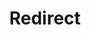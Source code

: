 ﻿---
layout: src/layouts/Redirect.astro
title: Redirect
redirect: https://yamldoc.liuyan.wang/docs/deployments/custom-scripts/logging-messages-in-scripts
pubDate:  2023-01-01
navSearch: false
navSitemap: false
navMenu: false
---
